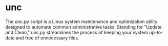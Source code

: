 # unc
The unc.py script is a Linux system maintenance and optimization utility designed to automate common administrative tasks. Standing for "Update and Clean," unc.py streamlines the process of keeping your system up-to-date and free of unnecessary files.
